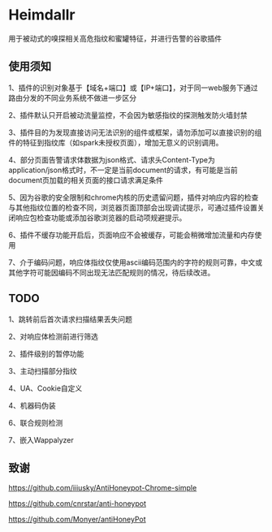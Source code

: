 # Heimdallr

用于被动式的嗅探相关高危指纹和蜜罐特征，并进行告警的谷歌插件

## 使用须知

1、插件的识别对象基于【域名+端口】或【IP+端口】，对于同一web服务下通过路由分发的不同业务系统不做进一步区分

2、插件默认只开启被动流量监控，不会因为敏感指纹的探测触发防火墙封禁

3、插件目的为发现直接访问无法识别的组件或框架，请勿添加可以直接识别的组件的特征到指纹库（如spark未授权页面），增加无意义的识别调用。

4、部分页面告警请求体数据为json格式、请求头Content-Type为application/json格式时，不一定是当前document的请求，有可能是当前document页加载的相关页面的接口请求满足条件

5、因为谷歌的安全限制和chrome内核的历史遗留问题，插件对响应内容的检查与其他指纹位置的检查不同，浏览器页面顶部会出现调试提示，可通过插件设置关闭响应包检查功能或添加谷歌浏览器的启动项规避提示。

6、插件不缓存功能开启后，页面响应不会被缓存，可能会稍微增加流量和内存使用

7、介于编码问题，响应体指纹仅使用ascii编码范围内的字符的规则可靠，中文或其他字符可能因编码不同出现无法匹配规则的情况，待后续改进。

## TODO

1、跳转前后首次请求扫描结果丢失问题

2、对响应体检测前进行筛选

2、插件级别的暂停功能

3、主动扫描部分指纹

4、UA、Cookie自定义

4、机器码伪装

6、联合规则检测

7、嵌入Wappalyzer

## 致谢

https://github.com/iiiusky/AntiHoneypot-Chrome-simple

https://github.com/cnrstar/anti-honeypot

https://github.com/Monyer/antiHoneyPot

